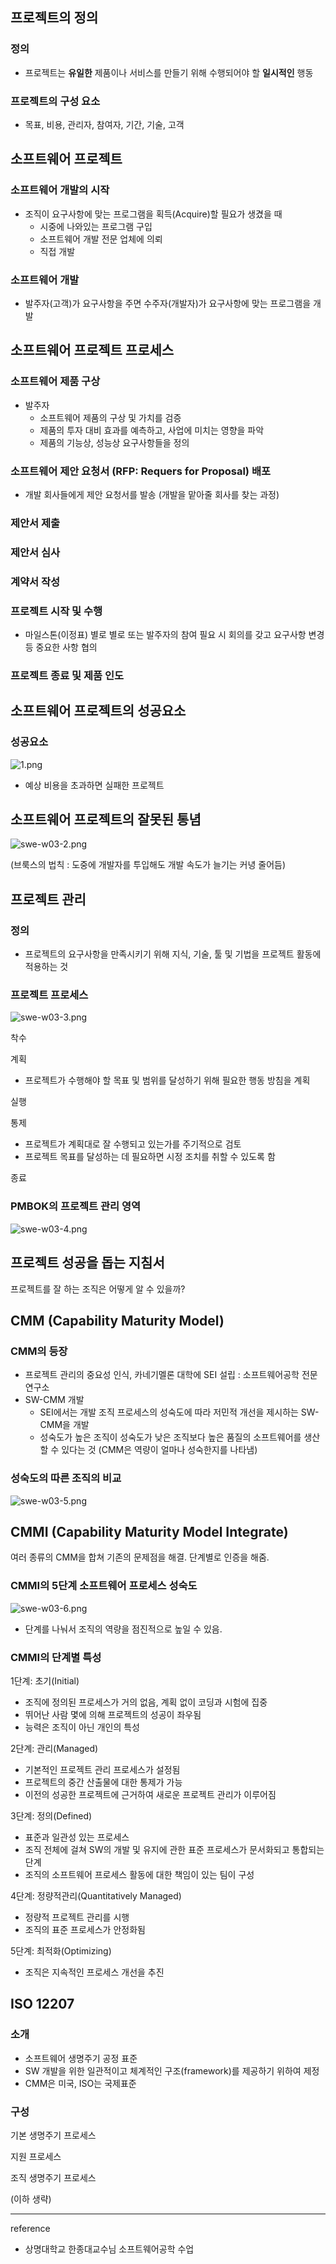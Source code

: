 ## 프로젝트의 정의

### 정의

- 프로젝트는 **유일한** 제품이나 서비스를 만들기 위해 수행되어야 할 **일시적인** 행동

### 프로젝트의 구성 요소

- 목표, 비용, 관리자, 참여자, 기간, 기술, 고객

## 소프트웨어 프로젝트

### 소프트웨어 개발의 시작

- 조직이 요구사항에 맞는 프로그램을 획득(Acquire)할 필요가 생겼을 때
  - 시중에 나와있는 프로그램 구입
  - 소프트웨어 개발 전문 업체에 의뢰
  - 직접 개발

### 소프트웨어 개발

- 발주자(고객)가 요구사항을 주면 수주자(개발자)가 요구사항에 맞는 프로그램을 개발

## 소프트웨어 프로젝트 프로세스

### 소프트웨어 제품 구상

- 발주자
  - 소프트웨어 제품의 구상 및 가치를 검증
  - 제품의 투자 대비 효과를 예측하고, 사업에 미치는 영향을 파악
  - 제품의 기능상, 성능상 요구사항들을 정의

### 소프트웨어 제안 요청서 (RFP: Requers for Proposal) 배포

- 개발 회사들에게 제안 요청서를 발송 (개발을 맡아줄 회사를 찾는 과정)

### 제안서 제출

### 제안서 심사

### 계약서 작성

### 프로젝트 시작 및 수행

- 마일스톤(이정표) 별로 별로 또는 발주자의 참여 필요 시 회의를 갖고 요구사항 변경 등 중요한 사항 협의

### 프로젝트 종료 및 제품 인도

## 소프트웨어 프로젝트의 성공요소

### 성공요소

![1.png](https://github.com/yoonho0922/blog-resources/blob/master/software-engineering/week03/1.png?raw=true)

- 예상 비용을 초과하면 실패한 프로젝트

## 소프트웨어 프로젝트의 잘못된 통념

![swe-w03-2.png](https://github.com/yoonho0922/blog-resources/blob/master/software-engineering/week03/swe-w03-2.png?raw=true)

(브룩스의 법칙 : 도중에 개발자를 투입해도 개발 속도가 늘기는 커녕 줄어듬)

## 프로젝트 관리

### 정의

- 프로젝트의 요구사항을 만족시키기 위해 지식, 기술, 툴 및 기법을 프로젝트 활동에 적용하는 것

### 프로젝트 프로세스

![swe-w03-3.png](https://github.com/yoonho0922/blog-resources/blob/master/software-engineering/week03/swe-w03-3.png?raw=true)

착수

계획

- 프로젝트가 수행해야 할 목표 및 범위를 달성하기 위해 필요한 행동 방침을 계획

실행

통제

- 프로젝트가 계획대로 잘 수행되고 있는가를 주기적으로 검토
- 프로젝트 목표를 달성하는 데 필요하면 시정 조치를 취할 수 있도록 함

종료

### PMBOK의 프로젝트 관리 영역

![swe-w03-4.png](https://github.com/yoonho0922/blog-resources/blob/master/software-engineering/week03/swe-w03-4.png?raw=true)

## 프로젝트 성공을 돕는 지침서

프로젝트를 잘 하는 조직은 어떻게 알 수 있을까?

## CMM (Capability Maturity Model)

### CMM의 등장

- 프로젝트 관리의 중요성 인식, 카네기멜론 대학에 SEI 설립 : 소프트웨어공학 전문연구소
- SW-CMM 개발
  - SEI에서는 개발 조직 프로세스의 성숙도에 따라 저민적 개선을 제시하는 SW-CMM을 개발
  - 성숙도가 높은 조직이 성숙도가 낮은 조직보다 높은 품질의 소프트웨어를 생산할 수 있다는 것 (CMM은 역량이 얼마나 성숙한지를 나타냄)

### 성숙도의 따른 조직의 비교

![swe-w03-5.png](https://github.com/yoonho0922/blog-resources/blob/master/software-engineering/week03/swe-w03-5.png?raw=true)

## CMMI (Capability Maturity Model Integrate)

여러 종류의 CMM을 합쳐 기존의 문제점을 해결. 단계별로 인증을 해줌.

### CMMI의 5단계 소프트웨어 프로세스 성숙도

![swe-w03-6.png](https://github.com/yoonho0922/blog-resources/blob/master/software-engineering/week03/swe-w03-6.png?raw=true)

- 단계를 나눠서 조직의 역량을 점진적으로 높일 수 있음.

### CMMI의 단계별 특성

1단계: 초기(Initial)

- 조직에 정의된 프로세스가 거의 없음, 계획 없이 코딩과 시험에 집중
- 뛰어난 사람 몇에 의해 프로젝트의 성공이 좌우됨
- 능력은 조직이 아닌 개인의 특성

2단계: 관리(Managed)

- 기본적인 프로젝트 관리 프로세스가 설정됨
- 프로젝트의 중간 산출물에 대한 통제가 가능
- 이전의 성공한 프로젝트에 근거하여 새로운 프로젝트 관리가 이루어짐

3단계:  정의(Defined)

- 표준과 일관성 있는 프로세스
- 조직 전체에 걸쳐 SW의 개발 및 유지에 관한 표준 프로세스가 문서화되고 통합되는 단계
- 조직의 소프트웨어 프로세스 활동에 대한 책임이 있는 팀이 구성

4단계: 정량적관리(Quantitatively Managed)

- 정량적 프로젝트 관리를 시행
- 조직의 표준 프로세스가 안정화됨

5단계: 최적화(Optimizing)

- 조직은 지속적인 프로세스 개선을 추진

## ISO 12207

### 소개

- 소프트웨어 생명주기 공정 표준
- SW 개발을 위한 일관적이고 체계적인 구조(framework)를 제공하기 위하여 제정
- CMM은 미국, ISO는 국제표준

### 구성

기본 생명주기 프로세스

지원 프로세스

조직 생명주기 프로세스

(이하 생략)

------

reference

- 상명대학교 한종대교수님 소프트웨어공학 수업

